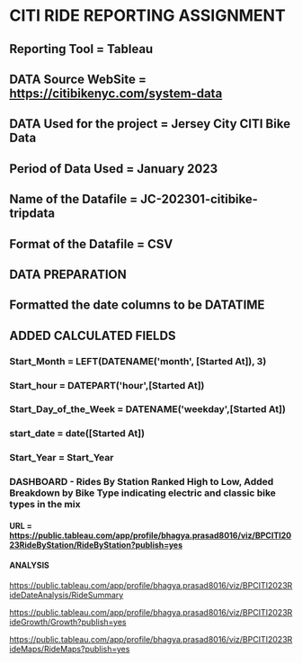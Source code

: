 # CITI RIDE REPORTING ASSIGNMENT

## Reporting Tool = Tableau 
## DATA Source WebSite = https://citibikenyc.com/system-data
## DATA Used for the project = Jersey City CITI Bike Data
## Period of Data Used = January 2023
## Name of the Datafile = JC-202301-citibike-tripdata
## Format of the Datafile = CSV


## DATA PREPARATION
## Formatted the date columns to be DATATIME

## ADDED CALCULATED FIELDS


### Start_Month = LEFT(DATENAME('month', [Started At]), 3)
### Start_hour = DATEPART('hour',[Started At])
### Start_Day_of_the_Week = DATENAME('weekday',[Started At])
### start_date = date([Started At])
### Start_Year = Start_Year

### DASHBOARD - Rides By Station Ranked High to Low, Added Breakdown by Bike Type indicating electric and classic bike types in the mix
#### URL = https://public.tableau.com/app/profile/bhagya.prasad8016/viz/BPCITI2023RideByStation/RideByStation?publish=yes
#### ANALYSIS

https://public.tableau.com/app/profile/bhagya.prasad8016/viz/BPCITI2023RideDateAnalysis/RideSummary

https://public.tableau.com/app/profile/bhagya.prasad8016/viz/BPCITI2023RideGrowth/Growth?publish=yes

https://public.tableau.com/app/profile/bhagya.prasad8016/viz/BPCITI2023RideMaps/RideMaps?publish=yes



